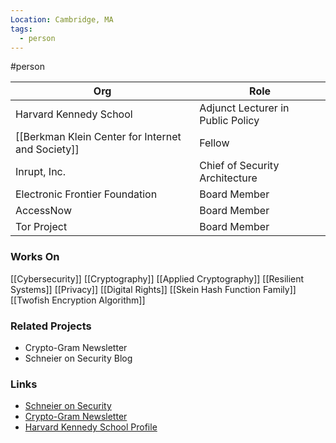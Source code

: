 ```yaml
---
Location: Cambridge, MA
tags:
  - person
---
```

#person

| Org                                               | Role                              |
| ------------------------------------------------- | --------------------------------- |
| Harvard Kennedy School                            | Adjunct Lecturer in Public Policy |
| [[Berkman Klein Center for Internet and Society]] | Fellow                            |
| Inrupt, Inc.                                      | Chief of Security Architecture    |
| Electronic Frontier Foundation                    | Board Member                      |
| AccessNow                                         | Board Member                      |
| Tor Project                                       | Board Member                      |

### Works On

[[Cybersecurity]]
[[Cryptography]]
[[Applied Cryptography]]
[[Resilient Systems]]
[[Privacy]]
[[Digital Rights]]
[[Skein Hash Function Family]]
[[Twofish Encryption Algorithm]]


### Related Projects

- Crypto-Gram Newsletter
- Schneier on Security Blog

### Links

- [Schneier on Security](https://www.schneier.com)
- [Crypto-Gram Newsletter](https://www.schneier.com/crypto-gram/)
- [Harvard Kennedy School Profile](https://www.hks.harvard.edu/faculty/bruce-schneier)
